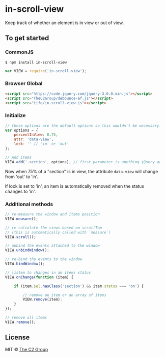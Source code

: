 in-scroll-view
==============

Keep track of whether an element is in view or out of view.


To get started
--------------

### CommonJS

```
$ npm install in-scroll-view
```

```js
var VIEW = require('in-scroll-view');
```

### Browser Global

```html
<script src="https://code.jquery.com/jquery-3.0.0.min.js"></script>
<script src="TheC2Group/debounce-af.js"></script>
<script src="iife/in-scroll-view.js"></script>
```

### Initialize

```js
// these options are the default options so this wouldn't be necessary.
var options = {
    percentInView: 0.75,
    attr: 'data-view',
    lock: '' // 'in' or 'out'
};

// Add items
VIEW.add('.section', options); // first parameter is anything jQuery accepts
```

Now when 75% of a "section" is in view, the attribute `data-view` will change from 'out' to 'in'.

If lock is set to 'in', an item is automatically removed when the status changes to 'in'.

### Additional methods

```js
// re-measure the window and items position
VIEW.measure();

// re-calculate the views based on scrollTop
// (this is automatically called with `measure`)
VIEW.scroll();

// unbind the events attached to the window
VIEW.unbindWindow();

// re-bind the events to the window
VIEW.bindWindow();

// listen to changes in an items status
VIEW.onChange(function (item) {

    if (item.$el.hasClass('section') && item.status === 'on') {

        // remove an item or an array of items
        VIEW.remove(item);
    }
});

// remove all items
VIEW.remove();
```


License
-------

MIT © [The C2 Group](https://c2experience.com)

